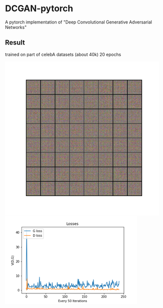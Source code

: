 # DCGAN-pytorch
A pytorch implementation of "Deep Convolutional Generative Adversarial Networks"

## Result
trained on part of celebA datasets (about 40k) 20 epochs

![celebA](https://github.com/minlee077/DCGAN-pytorch/blob/master/assets/celebA(40k,20eps).gif)
![loss_plot](https://github.com/minlee077/DCGAN-pytorch/blob/master/assets/loss_plot.png)
